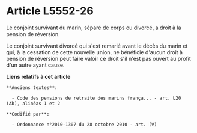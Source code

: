 # Article L5552-26

Le conjoint survivant du marin, séparé de corps ou divorcé, a droit à la pension de réversion.

Le conjoint survivant divorcé qui s'est remarié avant le décès du marin et qui, à la cessation de cette nouvelle union, ne
bénéficie d'aucun droit à pension de réversion peut faire valoir ce droit s'il n'est pas ouvert au profit d'un autre ayant
cause.

**Liens relatifs à cet article**

	**Anciens textes**:

	  - Code des pensions de retraite des marins frança... - art. L20 (Ab), alinéas 1 et 2

	**Codifié par**:

	  - Ordonnance n°2010-1307 du 28 octobre 2010 - art. (V)
